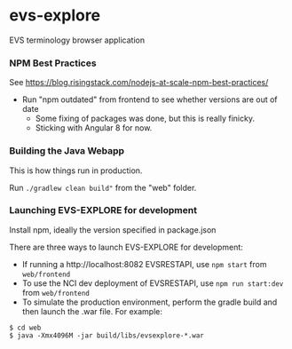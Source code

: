 # evs-explore
EVS terminology browser application

### NPM Best Practices

See https://blog.risingstack.com/nodejs-at-scale-npm-best-practices/

* Run "npm outdated" from frontend to see whether versions are out of date
    * Some fixing of packages was done, but this is really finicky.
    * Sticking with Angular 8 for now.

### Building the Java Webapp

This is how things run in production.

Run `./gradlew clean build"` from the "web" folder.

### Launching EVS-EXPLORE for development

Install npm, ideally the version specified in package.json

There are three ways to launch EVS-EXPLORE for development:
* If running a http://localhost:8082 EVSRESTAPI, use `npm start` from `web/frontend`
* To use the NCI dev deployment of EVSRESTAPI, use `npm run start:dev` from `web/frontend`
* To simulate the production environment, perform the gradle build and then launch
  the .war file.  For example:

```
$ cd web
$ java -Xmx4096M -jar build/libs/evsexplore-*.war
```
